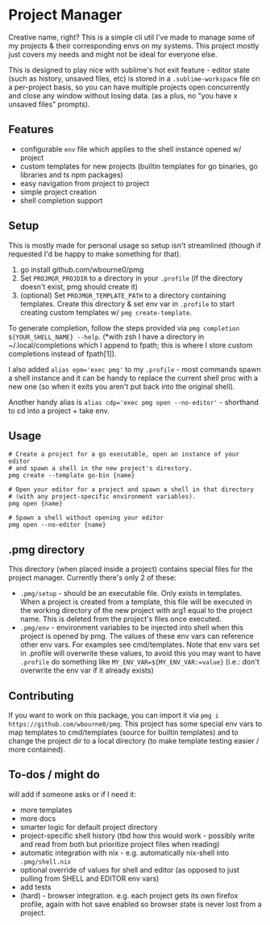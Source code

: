 # Project Manager

Creative name, right?  This is a simple cli util I've made to manage some of my projects &
their corresponding envs on my systems.  This project mostly just covers my needs and might
not be ideal for everyone else.

This is designed to play nice with sublime's hot exit feature - editor state (such as history,
unsaved files, etc) is stored in a `.sublime-workspace` file on a per-project basis, so you can
have multiple projects open concurrently and close any window without losing data. (as a plus,
no "you have x unsaved files" prompts).

## Features

- configurable `env` file which applies to the shell instance opened w/ project
- custom templates for new projects (builtin templates for go binaries, go libraries and ts npm packages)
- easy navigation from project to project
- simple project creation
- shell completion support

## Setup

This is mostly made for personal usage so setup isn't streamlined (though if requested I'd be happy to make
something for that).  

1. go install github.com/wbourne0/pmg
2. Set `PROJMGR_PROJDIR` to a directory in your `.profile` (if the directory doesn't exist, pmg should create it)
3. (optional) Set `PROJMGR_TEMPLATE_PATH` to a directory containing templates. Create this directory & set env var
   in `.profile` to start creating custom templates w/ `pmg create-template`.

To generate completion, follow the steps provided via `pmg completion ${YOUR_SHELL_NAME} --help`. (\*with zsh I have
a directory in ~/.local/completions which I append to fpath; this is where I store custom completions instead of fpath[1]).

I also added `alias epm='exec pmg'` to my `.profile` - most commands spawn a shell instance and it can be handy to replace the
current shell proc with a new one (so when it exits you aren't put back into the original shell).

Another handy alias is `alias cdp='exec pmg open --no-editor'` - shorthand to cd into a project + take env.

## Usage

```
# Create a project for a go executable, open an instance of your editor
# and spawn a shell in the new project's directory.
pmg create --template go-bin {name}

# Open your editor for a project and spawn a shell in that directory
# (with any project-specific environment variables).
pmg open {name}

# Spawn a shell without opening your editor
pmg open --no-editor {name}
```

## .pmg directory

This directory (when placed inside a project) contains special files for the project manager. Currently there's only 2
of these:
- `.pmg/setup` - should be an executable file.  Only exists in templates.  When a project is created from a template,
  this file will be executed in the working directory of the new project with arg1 equal to the project name.  This 
  is deleted from the project's files once executed.
- `.pmg/env` - environment variables to be injected into shell when this project is opened by pmg.  The values of
  these env vars can reference other env vars.  For examples see cmd/templates.  Note that env vars set in .profile
  will overwrite these values, to avoid this you may want to have `.profile` do something like `MY_ENV_VAR=${MY_ENV_VAR:=value}`
  (i.e.: don't overwrite the env var if it already exists)

## Contributing

If you want to work on this package, you can import it via `pmg i https://github.com/wbourne0/pmg`.  This project
has some special env vars to map templates to cmd/templates (source for builtin templates) and to change the project dir
to a local directory (to make template testing easier / more contained).

## To-dos / might do

will add if someone asks or if I need it:

- more templates
- more docs 
- smarter logic for default project directory 
- project-specific shell history (tbd how this would work - possibly write and read 
  from both but prioritize project files when reading)
- automatic integration with nix - e.g. automatically nix-shell into `.pmg/shell.nix`
- optional override of values for shell and editor (as opposed to just pulling from SHELL and EDITOR env vars)
- add tests
- (hard) - browser integration.  e.g. each project gets its own firefox profile, again with hot save enabled
  so browser state is never lost from a project.
